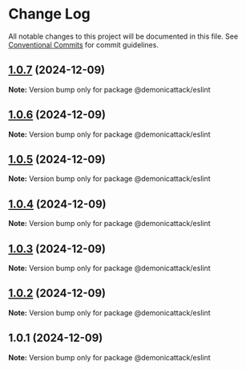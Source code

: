 # Change Log

All notable changes to this project will be documented in this file.
See [Conventional Commits](https://conventionalcommits.org) for commit guidelines.

## [1.0.7](https://github.com/demonicattack/test/compare/@demonicattack/eslint@1.0.6...@demonicattack/eslint@1.0.7) (2024-12-09)

**Note:** Version bump only for package @demonicattack/eslint





## [1.0.6](https://github.com/demonicattack/test/compare/@demonicattack/eslint@1.0.5...@demonicattack/eslint@1.0.6) (2024-12-09)

**Note:** Version bump only for package @demonicattack/eslint





## [1.0.5](https://github.com/demonicattack/test/compare/@demonicattack/eslint@1.0.4...@demonicattack/eslint@1.0.5) (2024-12-09)

**Note:** Version bump only for package @demonicattack/eslint





## [1.0.4](https://github.com/demonicattack/test/compare/@demonicattack/eslint@1.0.3...@demonicattack/eslint@1.0.4) (2024-12-09)

**Note:** Version bump only for package @demonicattack/eslint





## [1.0.3](https://github.com/demonicattack/test/compare/@demonicattack/eslint@1.0.2...@demonicattack/eslint@1.0.3) (2024-12-09)

**Note:** Version bump only for package @demonicattack/eslint





## [1.0.2](https://github.com/demonicattack/test/compare/@demonicattack/eslint@1.0.1...@demonicattack/eslint@1.0.2) (2024-12-09)

**Note:** Version bump only for package @demonicattack/eslint





## 1.0.1 (2024-12-09)

**Note:** Version bump only for package @demonicattack/eslint
